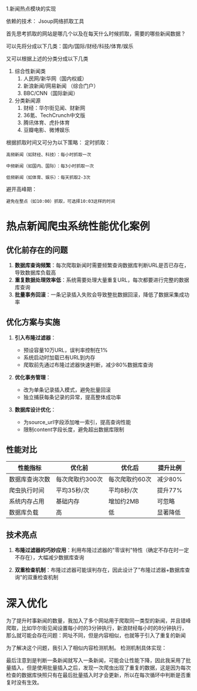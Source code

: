 1.新闻热点模块的实现

依赖的技术： Jsoup网络抓取工具

首先思考抓取的网站是哪几个以及在每天什么时候抓取，需要的哪些新闻数据？

可以先将分成以下几类：国内/国际/财经/科技/体育/娱乐

又可以根据上述的分类分成以下几类
1. 综合性新闻类
   1. 人民网/新华网（国内权威）
   2. 新浪新闻/网易新闻 （综合门户）
   3. BBC/CNN（国际新闻）
2. 分类新闻源
   1. 财经：华尔街见闻、财新网
   2. 36氪、TechCrunch中文版
   3. 腾讯体育、虎扑体育
   4. 豆瓣电影、微博娱乐

根据抓取时间又可分为以下策略：
定时抓取：

    高频新闻（如财经、科技）：每小时抓取一次

    中频新闻（如国内、国际）：每3小时抓取一次

    低频新闻（如体育、娱乐）：每天抓取2-3次


避开高峰期：

    避免在整点（如10:00）抓取，可选择10:03这样的时间

# 热点新闻爬虫系统性能优化案例

## 优化前存在的问题

1. **数据库查询频繁**：每次爬取新闻时需要频繁查询数据库判断URL是否已存在，导致数据库负载高
2. **重复数据处理效率低**：系统需要处理大量重复URL，每次都要进行完整的数据库查询
3. **批量事务回滚**：一条记录插入失败会导致整批数据回滚，降低了数据采集成功率

## 优化方案与实施

1. **引入布隆过滤器**：
   - 预设容量10万URL，误判率控制在1%
   - 系统启动时加载已有URL到内存
   - 爬取前先通过布隆过滤器快速判断，减少80%数据库查询

2. **优化事务管理**：
   - 改为单条记录插入模式，避免批量回滚
   - 独立捕获每条记录的异常，提高整体成功率

3. **数据库设计优化**：
   - 为source_url字段添加唯一索引，提高查询性能
   - 限制content字段长度，避免超出数据库限制

## 性能对比

| 性能指标 | 优化前 | 优化后 | 提升比例 |
|---------|-------|-------|---------|
| 数据库查询次数 | 每次爬取约300次 | 每次爬取约60次 | 减少80% |
| 爬虫执行时间 | 平均35秒/次 | 平均8秒/次 | 提升77% |
| 系统内存占用 | 基础内存 | 增加约2MB | 可忽略 |
| 数据库负载 | 高 | 低 | 显著降低 |

## 技术亮点

1. **布隆过滤器的巧妙应用**：利用布隆过滤器的"零误判"特性（确定不存在时一定不存在），大幅减少数据库查询

2. **双重检查机制**：布隆过滤器可能误判存在，因此设计了"布隆过滤器+数据库查询"的双重检查机制

# 深入优化
为了提升时事新闻的数量，我加入了多个网站用于爬取同一类型的新闻，并且错峰爬取，比如华尔街见闻设置每小时的3分钟执行，新浪财经每小时的8分钟执行，那么就可能会存在问题：网址不同，但是内容相似，也就等于引入了重复的新闻

为了解决这个问题，我引入了相似内容检测机制。
检测机制具体实现：


最后注意到是判断一条新闻就写入一条新闻，可能会让性能下降，因此我采用了批量插入，但是使用批量插入之后，发现一次爬虫出现了重复的数据，这是因为每次检查的数据库快照只有在最后批量插入时才会更新，所以在每次循环中判断是否重复时没有生效。